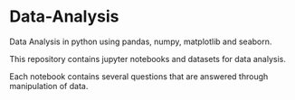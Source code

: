 # Data-Analysis
Data Analysis in python using pandas, numpy, matplotlib and seaborn. 

This repository contains jupyter notebooks and datasets for data analysis.

Each notebook contains several questions that are answered through manipulation of data.
